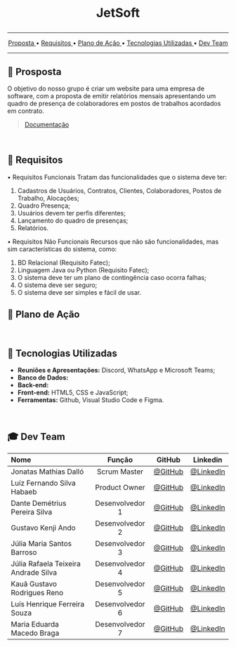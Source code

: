 # <p align="center"> JetSoft </center>

<hr>

<p align="center">
  <a href ="#briefcase-prosposta">  Proposta </a>  • 
  <a href ="#pushpin-requisitos"> Requisitos </a>  • 
  <a href ="#calendar-plano-de-ação"> Plano de Ação </a>  • 
  <a href ="#wrench-tecnologias-utilizadas">  Tecnologias Utilizadas </a>  • 
  <a href ="#mortar_board-dev-team"> Dev Team </a> 
</p>
<hr>
 
## :briefcase: Prosposta

O objetivo do nosso grupo é criar um website para uma empresa de software, com a proposta de emitir relatórios mensais apresentando um quadro de presença de colaboradores em postos de trabalhos acordados em contrato.
> [Documentação]()
<br>

## :pushpin: Requisitos

•    Requisitos Funcionais
 Tratam das funcionalidades que o sistema deve ter: 
1.    Cadastros de Usuários, Contratos, Clientes, Colaboradores, Postos de Trabalho, Alocações;
2.    Quadro Presença; 
3.    Usuários devem ter perfis diferentes;
4.    Lançamento do quadro de presenças;
5.    Relatórios.<br>

•    Requisitos Não Funcionais
Recursos que não são funcionalidades, mas sim características do sistema, como: 
1.    BD Relacional (Requisito Fatec);
2.    Linguagem Java ou Python (Requisito Fatec);
3.    O sistema deve ter um plano de contingência caso ocorra falhas;
4.    O sistema deve ser seguro;
5.    O sistema deve ser simples e fácil de usar.



## :calendar: Plano de Ação
<br>

## :rocket: Tecnologias Utilizadas

* **Reuniões e Apresentações:** Discord, WhatsApp e Microsoft Teams;
* **Banco de Dados:**
* **Back-end:** 
* **Front-end:** HTML5, CSS e JavaScript;
* **Ferramentas:** Github, Visual Studio Code e Figma.
<br>

## :mortar_board: Dev Team

|  Nome   |  Função |    GitHub    |    Linkedin   |
| :---         |     :---:      |     :---:     |          :---: |
| Jonatas Mathias Dalló | Scrum Master | [@GitHub](https://github.com/Jonatas-Dallo) | [@LinkedIn](https://www.linkedin.com/in/jonatas-dall%C3%B3-147638206/)  |
| Luíz Fernando Silva Habaeb | Product Owner | [@GitHub](https://github.com/luizhabaeb)  | [@LinkedIn](https://www.linkedin.com/in/luizhabaeb/)  |
| Dante Demétrius Pereira Silva  | Desenvolvedor 1 |  [@GitHub]() | [@LinkedIn](https://www.linkedin.com/in/dante-silva-0a2a09a8/) | 
| Gustavo Kenji Ando | Desenvolvedor 2 | [@GitHub](https://github.com/GustavoAndo) | [@LinkedIn](https://www.linkedin.com/in/gustavo-ando-054414209/) |
| Júlia Maria Santos Barroso | Desenvolvedor 3 | [@GitHub](https://github.com/jumajubs) | [@LinkedIn](https://www.linkedin.com/in/j%C3%BAlia-maria-santos-850739188/) | 
| Júlia Rafaela Teixeira Andrade Silva | Desenvolvedor 4 | [@GitHub](https://github.com/jufaela) | [@LinkedIn](https://www.linkedin.com/in/j%C3%BAlia-andrade-1195a121a) | 
| Kauã Gustavo Rodrigues Reno | Desenvolvedor 5 | [@GitHub](https://github.com/Kaua-Reno) | [@LinkedIn](https://www.linkedin.com/in/kau%C3%A3-gustavo-r-reno-6a3142205/) |
| Luís Henrique Ferreira Souza | Desenvolvedor 6 | [@GitHub]( https://github.com/Luisttine) | [@LinkedIn](https://www.linkedin.com/in/lu%C3%ADs-souza/) |
| Maria Eduarda Macedo Braga | Desenvolvedor 7 | [@GitHub](https://github.com/madu-braga) | [@LinkedIn](https://www.linkedin.com/in/maria-eduarda-macedo-braga-4663bb208/) |
